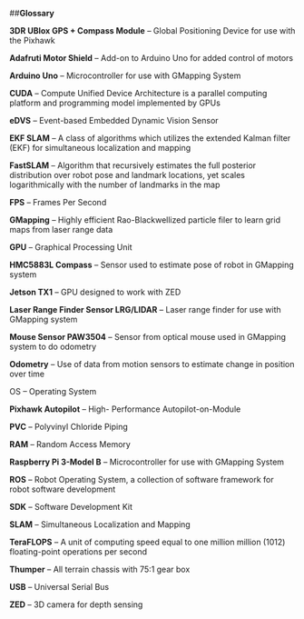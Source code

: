 ##**Glossary** 
 
**3DR UBlox GPS + Compass Module** – Global Positioning Device for use with the Pixhawk 

**Adafruti Motor Shield** – Add-on to Arduino Uno for added control of motors 

**Arduino Uno** – Microcontroller for use with GMapping System 

**CUDA** – Compute Unified Device Architecture is a parallel computing platform and programming 
model implemented by GPUs
 
**eDVS** – Event-based Embedded Dynamic Vision Sensor 

**EKF SLAM** – A class of algorithms which utilizes the extended Kalman filter (EKF) for 
simultaneous localization and mapping 

**FastSLAM** –  Algorithm that recursively estimates the full posterior distribution over robot pose 
and landmark locations, yet scales logarithmically with the number of landmarks in the map 

**FPS** – Frames Per Second 

**GMapping** – Highly efficient Rao-Blackwellized particle filer to learn grid maps from laser range data 

**GPU** – Graphical Processing Unit 

**HMC5883L Compass** – Sensor used to estimate pose of robot in GMapping system 

**Jetson TX1** – GPU designed to work with ZED 

**Laser Range Finder Sensor LRG/LIDAR** – Laser range finder for use with GMapping system 

**Mouse Sensor PAW3504** – Sensor from optical mouse used in GMapping system to do odometry  

**Odometry** – Use of data from motion sensors to estimate change in position over time 

OS – Operating System 

**Pixhawk Autopilot** – High- Performance Autopilot-on-Module 

**PVC** – Polyvinyl Chloride Piping 

**RAM** – Random Access Memory 

**Raspberry Pi 3-Model B** – Microcontroller for use with GMapping System 

**ROS** – Robot Operating System, a collection of software framework for robot software 
development 

**SDK** – Software Development Kit 

**SLAM** – Simultaneous Localization and Mapping  

**TeraFLOPS** – A unit of computing speed equal to one million million (1012) floating-point 
operations per second 

**Thumper** – All terrain chassis with 75:1 gear box 

**USB** – Universal Serial Bus 

**ZED** – 3D camera for depth sensing 